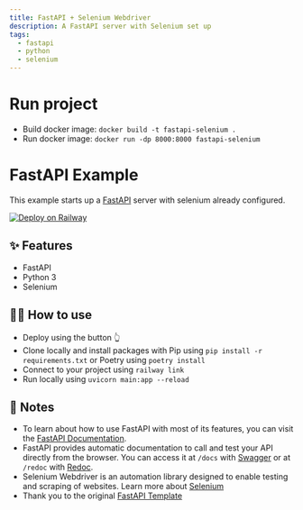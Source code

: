 ```yaml
---
title: FastAPI + Selenium Webdriver
description: A FastAPI server with Selenium set up
tags:
  - fastapi
  - python
  - selenium
---
```


# Run project
- Build docker image: `docker build -t fastapi-selenium .`
- Run docker image: `docker run -dp 8000:8000 fastapi-selenium`

# FastAPI Example

This example starts up a [FastAPI](https://fastapi.tiangolo.com/) server with selenium already configured.

[![Deploy on Railway](https://railway.app/button.svg)](https://railway.app/new/template/pXu4Vv?referralCode=qL1H20)

## ✨ Features

- FastAPI
- Python 3
- Selenium

## 💁‍♀️ How to use

- Deploy using the button 👆
- Clone locally and install packages with Pip using `pip install -r requirements.txt` or Poetry using `poetry install`
- Connect to your project using `railway link`
- Run locally using `uvicorn main:app --reload`

## 📝 Notes

- To learn about how to use FastAPI with most of its features, you can visit the [FastAPI Documentation](https://fastapi.tiangolo.com/tutorial/).
- FastAPI provides automatic documentation to call and test your API directly from the browser. You can access it at `/docs` with [Swagger](https://github.com/swagger-api/swagger-ui) or at `/redoc` with [Redoc](https://github.com/Rebilly/ReDoc).
- Selenium Webdriver is an automation library designed to enable testing and scraping of websites. Learn more about [Selenium](https://www.selenium.dev/documentation/webdriver/getting_started/)
- Thank you to the original [FastAPI Template](https://github.com/railwayapp-templates/fastapi)